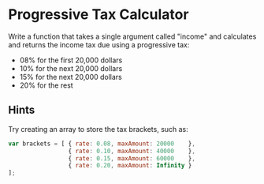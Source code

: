# Progressive Tax Calculator

Write a function that takes a single argument called "income" and calculates and returns the income tax due using a progressive tax:

* 08% for the first 20,000 dollars
* 10% for the next 20,000 dollars
* 15% for the next 20,000 dollars
* 20% for the rest

## Hints

Try creating an array to store the tax brackets, such as:

```javascript
var brackets = [ { rate: 0.08, maxAmount: 20000    },
                 { rate: 0.10, maxAmount: 40000    },
                 { rate: 0.15, maxAmount: 60000    },
                 { rate: 0.20, maxAmount: Infinity }
];
```
